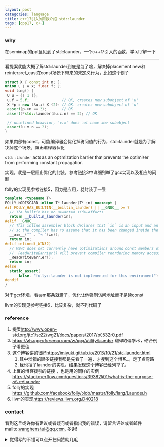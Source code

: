 ```yaml
---
layout: post
categories: language
title: c++17引入的函数介绍 std::launder 
tags: [cpp17, c++]
---
```

  

### why

在semimap的ppt里见到了std::launder，一个c++17引入的函数，学习了解一下

---

看提案就能大概了解std::launder到底是为了啥，解决掉placement new和reinterpret_cast在const场景下带来的未定义行为，比如这个例子

 ```c++
struct X { const int n; };
union U { X x; float f; };
void tong() {
  U u = {{ 1 }};
  u.f = 5.f;               // OK, creates new subobject of 'u'
  X *p = new (&u.x) X {2}; // OK, creates new subobject of 'u'
  assert(p->n == 2);       // OK
  assert(*std::launder(&u.x.n) == 2); // OK

  // undefined behavior, 'u.x' does not name new subobject
  assert(u.x.n == 2);
}
 ```

如果内部有const，可能编译器会优化掉访问值的行为，std::launder就是为了解决掉这个场景，阻止编译器优化

`std::launder` acts as an optimization barrier that prevents the optimizer from performing constant propagation.



实现，就是一层阻止优化的封装，参考链接3中详细列举了gcc实现以及相应的问题



folly的实现见参考链接5，因为是应用，就封装了一层

```c++
template <typename T>
FOLLY_NODISCARD inline T* launder(T* in) noexcept {
#if FOLLY_HAS_BUILTIN(__builtin_launder) || __GNUC__ >= 7
  // The builtin has no unwanted side-effects.
  return __builtin_launder(in);
#elif __GNUC__
  // This inline assembler block declares that `in` is an input and an output,
  // so the compiler has to assume that it has been changed inside the block.
  __asm__("" : "+r"(in));
  return in;
#elif defined(_WIN32)
  // MSVC does not currently have optimizations around const members of structs.
  // _ReadWriteBarrier() will prevent compiler reordering memory accesses.
  _ReadWriteBarrier();
  return in;
#else
  static_assert(
      false, "folly::launder is not implemented for this environment");
#endif
}
```

对于gcc环境，看asm那条就懂了，优化让他强制访问地址而不是读const



llvm的实现见参考链接6，比较复杂，就不列代码了

### reference

1.  提案<http://www.open-std.org/jtc1/sc22/wg21/docs/papers/2017/p0532r0.pdf>
2.  <https://zh.cppreference.com/w/cpp/utility/launder> 翻译的偏学术，结合例子看更佳
3.  这个博客讲的很好<https://miyuki.github.io/2016/10/21/std-launder.html>
    1.  其中涉猎的很多链接我都是先看了一遍，才搜到这个博客。。走了点弯路
    2.  我也搜了launder的实现，结果发现这个博客已经列举了。
4.  上面的博客援引的链接 ，也是用的同样的实例<https://stackoverflow.com/questions/39382501/what-is-the-purpose-of-stdlaunder>
5.  folly的实现 <https://github.com/facebook/folly/blob/master/folly/lang/Launder.h>
6.  llvm的实现<https://reviews.llvm.org/D40218>

### contact

看到这里或许你有建议或者疑问或者指出我的错误，请留言评论或者邮件mailto:wanghenshui@qq.com, 多谢! 
<details>
<summary>觉得写的不错可以点开扫码赞助几毛</summary>
<img src="https://wanghenshui.github.io/assets/wepay.png" alt="微信转账">
</details>

